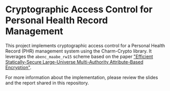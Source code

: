 # Cryptographic Access Control for Personal Health Record Management

This project implements cryptographic access control for a Personal Health Record (PHR) management system using the Charm-Crypto library. It leverages the `abenc_maabe_rw15` scheme based on the paper ["Efficient Statically-Secure Large-Universe Multi-Authority Attribute-Based Encryption"](http://eprint.iacr.org/2015/016.pdf).

For more information about the implementation, please review the slides and the report shared in this repository.
